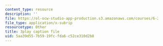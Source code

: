 ```yaml
---
content_type: resource
description: ''
file: https://ol-ocw-studio-app-production.s3.amazonaws.com/courses/6-262-discrete-stochastic-processes-spring-2011/5aa39d557b5919fcfda6c52ce310d2b8_k2PjTm1JyuI.srt
file_type: application/x-subrip
resourcetype: Other
title: 3play caption file
uid: 5aa39d55-7b59-19fc-fda6-c52ce310d2b8
---
```

